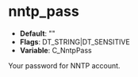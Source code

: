 # nntp_pass

- **Default**: ""
- **Flags**: DT_STRING|DT_SENSITIVE
- **Variable**: C_NntpPass

Your password for NNTP account.
